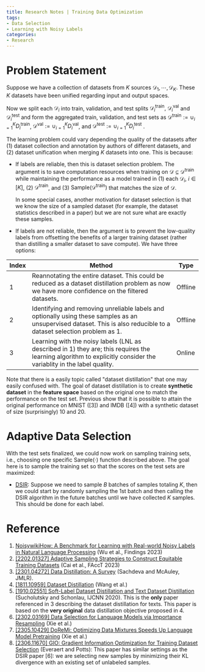```yaml
---
title: Research Notes | Training Data Optimization
tags: 
- Data Selection
- Learning with Noisy Labels
categories:
- Research
---
```


# Problem Statement

Suppose we have a collection of datasets from $K$ sources $\mathcal{D} _ 1, \cdots, \mathcal{D} _ K$. These $K$ datasets have been unified regarding input and output spaces.

Now we split each $\mathcal{D} _ i$ into train, validation, and test splits $\mathcal{D} _ i ^ \text{train},\ \mathcal{D} _ i ^ \text{val}$ and $\mathcal{D} _ i ^ \text{test}$ and form the aggregated train, validation, and test sets as $\mathcal{D}^\text{train} := \cup _ {i=1}^ K D _ i^\text{train}$, $\mathcal{D}^\text{val} := \cup _ {i=1}^ K D _ i^\text{val}$, and $\mathcal{D}^\text{test} := \cup _ {i=1}^ K D _ i^\text{test}$ .

The learning problem could vary depending the quality of the datasets after (1) dataset collection and annotation by authors of different datasets, and (2) dataset unification when merging $K$ datasets into one. This is because:

- If labels are reliable, then this is dataset selection problem. The argument is to save computation resources when training on $\mathcal{D} \subseteq \mathcal{D} ^ \text{train}$ while maintaining the performance as a model trained in (1) each $\mathcal{D}_i,\ i \in [K]$, (2)  $\mathcal{D} ^ \text{train}$, and (3) $\mathrm{Sample}(\mathcal{D} ^ \text{train})$ that matches the size of $\mathcal{D}$.

    In some special cases, another motivation for dataset selection is that we know the size of a sampled dataset (for example, the dataset statistics described in a paper) but we are not sure what are exactly these samples.

- If labels are not reliable, then the argument is to prevent the low-quality labels from offsetting the benefits of a larger training dataset (rather than distilling a smaller dataset to save compute). We have three options:

| Index | Method                                                       | Type    |
| ----- | ------------------------------------------------------------ | ------- |
| 1     | Reannotating the entire dataset. This could be reduced as a dataset distillation problem as now we have more confidence on the filtered datasets. | Offline |
| 2     | Identifying and removing unreliable labels and optionally using these samples as an unsupervised dataset. This is also reducible to a dataset selection problem as 1. | Offline |
| 3     | Learning with the noisy labels (LNL as described in 1) they are; this requires the learning algorithm to explicitly consider the variablity in the label quality. | Online  |

Note that there is a easily topic called "dataset distillation" that one may easily confused with. The goal of dataset distillation is to create **synthetic dataset** in the **feature space** based on the original one to match the performance on the test set. Previous show that it is possible to attain the original performance on MNIST ([3]) and IMDB ([4]) with a synthetic dataset of size (surprisingly) 10 and 20.

# Adaptive Data Selection

With the test sets finalized, we could now work on sampling training sets, i.e., choosing one specific $\mathrm{Sample}(\cdot)$ function described above. The goal here is to sample the training set so that the scores on the test sets are maximized:

- [DSIR](https://arxiv.org/abs/2302.03169): Suppose we need to sample $B$ batches of samples totaling $K$, then we could start by randomly sampling the 1st batch and then calling the DSIR algorithm in the future batches until we have collected $K$ samples. This should be done for each label.

# Reference

1. [NoisywikiHow: A Benchmark for Learning with Real-world Noisy Labels in Natural Language Processing](https://aclanthology.org/2023.findings-acl.299) (Wu et al., Findings 2023)
1. [[2202.01327] Adaptive Sampling Strategies to Construct Equitable Training Datasets](https://arxiv.org/abs/2202.01327) (Cai et al., FAccT 2023)
1. [[2301.04272] Data Distillation: A Survey](https://arxiv.org/abs/2301.04272) (Sachdeva and McAuley, JMLR).
1. [[1811.10959] Dataset Distillation](https://arxiv.org/abs/1811.10959) (Wang et al.)
1. [[1910.02551] Soft-Label Dataset Distillation and Text Dataset Distillation](https://arxiv.org/abs/1910.02551) (Sucholutsky and Schonlau, IJCNN 2020). This is the **only** paper referenced in 3 describing the dataset distillation for texts. This paper is based on the **very original** data distillation objective proposed in 4.
1. [[2302.03169] Data Selection for Language Models via Importance Resampling](https://arxiv.org/abs/2302.03169) (Xie et al.)
1. [[2305.10429] DoReMi: Optimizing Data Mixtures Speeds Up Language Model Pretraining](https://arxiv.org/abs/2305.10429) (Xie et al.)
1. [[2306.11670] GIO: Gradient Information Optimization for Training Dataset Selection](https://arxiv.org/abs/2306.11670) (Everaert and Potts): This paper has similar settings as the DSIR paper [6]: we are selecting new samples by minimizing their KL divergence with an existing set of unlabeled samples.
